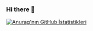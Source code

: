 ### Hi there 👋

<!--
**BurakGoturler/BurakGoturler** is a ✨ _special_ ✨ repository because its `README.md` (this file) appears on your GitHub profile.

Here are some ideas to get you started:

- 🔭 I’m currently working on ...
- 🌱 I’m currently learning ...
- 👯 I’m looking to collaborate on ...
- 🤔 I’m looking for help with ...
- 💬 Ask me about ...
- 📫 How to reach me: ...
- 😄 Pronouns: ...
- ⚡ Fun fact: ...
-->

[![Anurag'nın GitHub İstatistikleri](https://github-readme-stats.vercel.app/api?username=BurakGoturler)](https://github.com/BurakGoturler/github-readme-stats)
